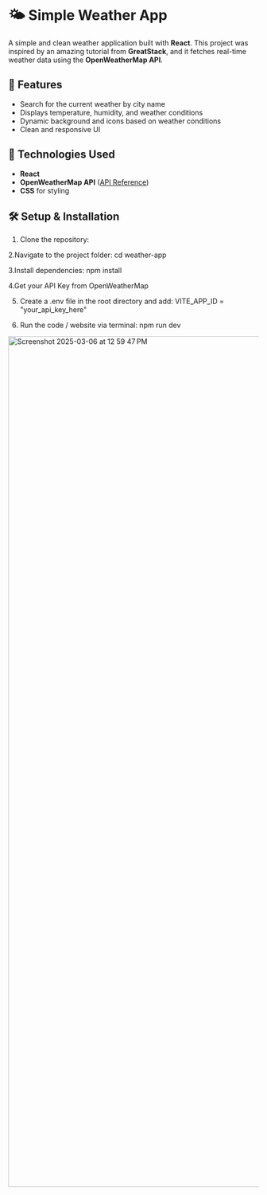 # 🌤️ Simple Weather App

A simple and clean weather application built with **React**. This project was inspired by an amazing tutorial from **GreatStack**, and it fetches real-time weather data using the **OpenWeatherMap API**.

## 🚀 Features
- Search for the current weather by city name  
- Displays temperature, humidity, and weather conditions  
- Dynamic background and icons based on weather conditions  
- Clean and responsive UI  

## 🔧 Technologies Used
- **React**  
- **OpenWeatherMap API** ([API Reference](https://openweathermap.org/weather-conditions))  
- **CSS** for styling  

## 🛠️ Setup & Installation
1. Clone the repository:

2.Navigate to the project folder:
cd weather-app

3.Install dependencies:
npm install

4.Get your API Key from OpenWeatherMap

5. Create a .env file in the root directory and add:
VITE_APP_ID = "your_api_key_here"

6. Run the code / website via terminal:
npm run dev

<img width="1710" alt="Screenshot 2025-03-06 at 12 59 47 PM" src="https://github.com/user-attachments/assets/95e3e568-62fb-4d75-9e9c-b4ba9f1bb774" />


